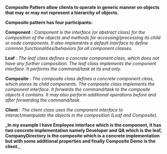 **Composite Pattern allow clients to operate in generic manner on objects that may or may not represent a hierarchy of objects.**

**Composite pattern has four participants:**

**Component** : _Component is the interface (or abstract class) for the composition of the objects and methods for accessing/processing its child or node components. It also implements a default interface to define common functionalities/behaviors for all component classes._

**Leaf** : _The leaf class defines a concrete component class, which does not have any further composition. The leaf class implements the component interface. It performs the command/task at its end only._

**Composite** : _The composite class defines a concrete component class, which stores its child components. The composite class implements the component interface. It forwards the command/task to the composite objects it contains. It may also perform additional operations before and after forwarding the command/task._

**Client** : _The client class uses the component interface to interact/manipulate the objects in the composition (Leaf and Composite)._

**_In my example I have Employee interface which is the component, It has two concrete implementation namely Developer and QA which is the leaf,
CompanyDirectory is the composite which is a concrete implementation but with some additional properties and finally Composite Demo is the client.**_
